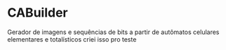 # CABuilder
Gerador de imagens e sequências de bits a partir de autômatos celulares elementares e totalísticos
criei isso pro teste
